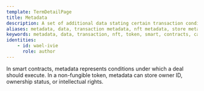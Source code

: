 ```yaml
---
template: TermDetailPage
title: Metadata
description: A set of additional data stating certain transaction conditions or owner details.
aliases: metadata, data, transaction metadata, nft metadata, store metadata on blockchain, cardano metadata size limit, cardano token metadata, token metadata, smart contract metadata, cardano smart contract metadata
keywords: metadata, data, transaction, nft, token, smart, contracts, cardano, blockchain
identities: 
    - id: wael-ivie
      role: author
---
```


In smart contracts, metadata represents conditions under which a deal should execute. In a non-fungible token, metadata can store owner ID, ownership status, or intellectual rights.